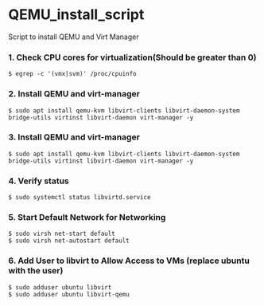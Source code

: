 # QEMU_install_script
Script to install QEMU and Virt Manager

### 1. Check CPU cores for virtualization(Should be greater than 0)

```
$ egrep -c '(vmx|svm)' /proc/cpuinfo
```

### 2. Install QEMU and virt-manager

```
$ sudo apt install qemu-kvm libvirt-clients libvirt-daemon-system bridge-utils virtinst libvirt-daemon virt-manager -y
```

### 3. Install QEMU and virt-manager

```
$ sudo apt install qemu-kvm libvirt-clients libvirt-daemon-system bridge-utils virtinst libvirt-daemon virt-manager -y
```

### 4. Verify status

```
$ sudo systemctl status libvirtd.service
```

### 5. Start Default Network for Networking

```
$ sudo virsh net-start default
$ sudo virsh net-autostart default
```

### 6. Add User to libvirt to Allow Access to VMs (replace ubuntu with the user)

```
$ sudo adduser ubuntu libvirt
$ sudo adduser ubuntu libvirt-qemu
```
